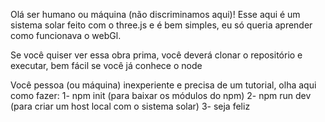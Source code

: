 Olá ser humano ou máquina (não discriminamos aqui)! Esse aqui é um sistema solar feito com o three.js e é bem simples, eu só queria aprender como funcionava o webGl.

Se você quiser ver essa obra prima, você deverá clonar o repositório e executar, bem fácil se você já conhece o node

Você pessoa (ou máquina) inexperiente e precisa de um tutorial, olha aqui como fazer: 
1- npm init (para baixar os módulos do npm)
2- npm run dev (para criar um host local com o sistema solar)
3- seja feliz
